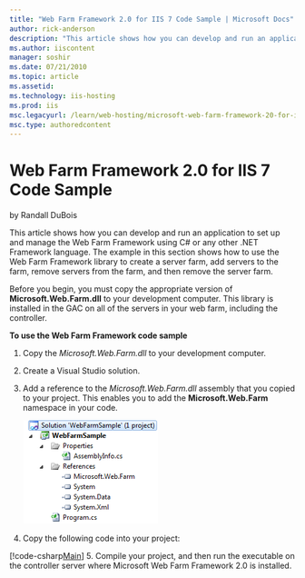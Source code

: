 ```yaml
---
title: "Web Farm Framework 2.0 for IIS 7 Code Sample | Microsoft Docs"
author: rick-anderson
description: "This article shows how you can develop and run an application to set up and manage the Web Farm Framework using C# or any other .NET Framework language. The..."
ms.author: iiscontent
manager: soshir
ms.date: 07/21/2010
ms.topic: article
ms.assetid: 
ms.technology: iis-hosting
ms.prod: iis
msc.legacyurl: /learn/web-hosting/microsoft-web-farm-framework-20-for-iis-7/web-farm-framework-20-for-iis-code-sample
msc.type: authoredcontent
---
```

Web Farm Framework 2.0 for IIS 7 Code Sample
====================
by Randall DuBois

This article shows how you can develop and run an application to set up and manage the Web Farm Framework using C# or any other .NET Framework language. The example in this section shows how to use the Web Farm Framework library to create a server farm, add servers to the farm, remove servers from the farm, and then remove the server farm.

Before you begin, you must copy the appropriate version of **Microsoft.Web.Farm.dll** to your development computer. This library is installed in the GAC on all of the servers in your web farm, including the controller.

**To use the Web Farm Framework code sample**

1. Copy the *Microsoft.Web.Farm.dll* to your development computer.
2. Create a Visual Studio solution.
3. Add a reference to the *Microsoft.Web.Farm.dll* assembly that you copied to your project. This enables you to add the **Microsoft.Web.Farm** namespace in your code.  
  
    [![](web-farm-framework-20-for-iis-code-sample/_static/image3.png)](web-farm-framework-20-for-iis-code-sample/_static/image1.png)
4. Copy the following code into your project:

[!code-csharp[Main](web-farm-framework-20-for-iis-code-sample/samples/sample1.cs)]
5. Compile your project, and then run the executable on the controller server where Microsoft Web Farm Framework 2.0 is installed.